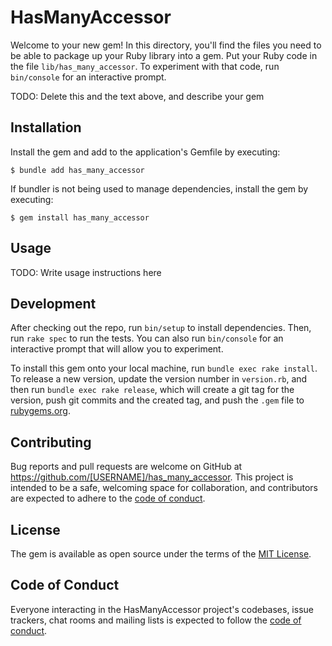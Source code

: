 # HasManyAccessor

Welcome to your new gem! In this directory, you'll find the files you need to be able to package up your Ruby library into a gem. Put your Ruby code in the file `lib/has_many_accessor`. To experiment with that code, run `bin/console` for an interactive prompt.

TODO: Delete this and the text above, and describe your gem

## Installation

Install the gem and add to the application's Gemfile by executing:

    $ bundle add has_many_accessor

If bundler is not being used to manage dependencies, install the gem by executing:

    $ gem install has_many_accessor

## Usage

TODO: Write usage instructions here

## Development

After checking out the repo, run `bin/setup` to install dependencies. Then, run `rake spec` to run the tests. You can also run `bin/console` for an interactive prompt that will allow you to experiment.

To install this gem onto your local machine, run `bundle exec rake install`. To release a new version, update the version number in `version.rb`, and then run `bundle exec rake release`, which will create a git tag for the version, push git commits and the created tag, and push the `.gem` file to [rubygems.org](https://rubygems.org).

## Contributing

Bug reports and pull requests are welcome on GitHub at https://github.com/[USERNAME]/has_many_accessor. This project is intended to be a safe, welcoming space for collaboration, and contributors are expected to adhere to the [code of conduct](https://github.com/[USERNAME]/has_many_accessor/blob/main/CODE_OF_CONDUCT.md).

## License

The gem is available as open source under the terms of the [MIT License](https://opensource.org/licenses/MIT).

## Code of Conduct

Everyone interacting in the HasManyAccessor project's codebases, issue trackers, chat rooms and mailing lists is expected to follow the [code of conduct](https://github.com/[USERNAME]/has_many_accessor/blob/main/CODE_OF_CONDUCT.md).
